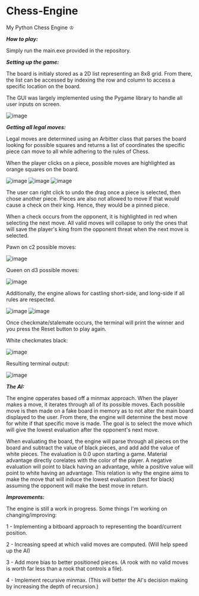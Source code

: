 # Chess-Engine
My Python Chess Engine ♔

_**How to play:**_

  Simply run the main.exe provided in the repository. 
 
_**Setting up the game:**_
   
  The board is initialy stored as a 2D list representing an 8x8 grid. From there, the list 
  can be accessed by indexing the row and column to access a specific location on the board.
  
  The GUI was largely implemented using the Pygame library to handle all user inputs on screen. 
    
   ![image](https://github.com/nasrAnthony/Chess-Engine/assets/132410219/4c5ecafa-e942-495f-9d76-ced641e0706c)


_**Getting all legal moves:**_

  Legal moves are determined using an Arbitter class that parses the board looking for 
  possible squares and returns a list of coordinates the specific piece can move to 
  all while adhering to the rules of Chess. 

  When the player clicks on a piece, possible moves are highlighted as orange squares on the board. 
  
   ![image](https://github.com/nasrAnthony/Chess-Engine/assets/132410219/0fe76247-d877-4912-b499-712e92edc2fa)
   ![image](https://github.com/nasrAnthony/Chess-Engine/assets/132410219/f73f61bf-1005-4e01-a85b-a977dac6d1e8)
   ![image](https://github.com/nasrAnthony/Chess-Engine/assets/132410219/b7f06602-fac6-4629-989d-0ce206d5a01b)

  The user can right click to undo the drag once a piece is selected, then chose another piece. 
  Pieces are also not allowed to move if that would cause a check on their king. Hence, they would be a pinned piece. 

  When a check occurs from the opponent, it is highlighted in red when selecting the next move. All valid moves will collapse
  to only the ones that will save the player's king from the opponent threat when the next move is selected. 
  
  Pawn on c2 possible moves:
  
   ![image](https://github.com/nasrAnthony/Chess-Engine/assets/132410219/59b41b67-313d-42f7-997b-9b00e059bec3)
   
  Queen on d3 possible moves:
  
   ![image](https://github.com/nasrAnthony/Chess-Engine/assets/132410219/fa092cbe-1f11-446b-9e42-35a7d68f906b)

  Additionally, the engine allows for castling short-side, and long-side if all rules are respected.
  
   ![image](https://github.com/nasrAnthony/Chess-Engine/assets/132410219/d8bfdd03-3aab-4e2a-9650-e44dc8cf6e4f)
   ![image](https://github.com/nasrAnthony/Chess-Engine/assets/132410219/2c6053c7-cf54-48ac-a5b1-eaab25e8b134)

  Once checkmate/stalemate occurs, the terminal will print the winner and you press the Reset button to play again.

   White checkmates black:
   
   ![image](https://github.com/nasrAnthony/Chess-Engine/assets/132410219/b7acddfb-3f29-4ea8-b805-6e66279e6527)

   Resulting terminal output:
   
   ![image](https://github.com/nasrAnthony/Chess-Engine/assets/132410219/ea701bed-69ef-441e-bd70-c56c0c1e212f)

_**The AI:**_

  The engine opperates based off a minmax approach. When the player makes a move, it iterates through all of its possible moves.
  Each possible move is then made on a fake board in memory as to not alter the main board displayed to the user. From there, 
  the engine will determine the best move for white if that specific move is made. The goal is to select the move which will give 
  the lowest evaluation after the opponent's next move. 

  When evaluating the board, the engine will parse through all pieces on the board and subtract the value of black pieces, and add 
  add the value of white pieces. The evaluation is 0.0 upon starting a game. Material advantage directly corelates with the color of the player. 
  A negative evaluation will point to black having an advantage, while a positive value will point to white having an advantage. 
  This relation is why the engine aims to make the move that will induce the lowest evaluation (best for black) assuming the opponent will 
  make the best move in return. 
  
_**Improvements:**_

  The engine is still a work in progress. Some things I'm working on changing/improving: 
  
   1 - Implementing a bitboard approach to representing the board/current position. 
   
   2 - Increasing speed at which valid moves are computed. (Will help speed up the AI)
   
   3 - Add more bias to better positioned pieces. (A rook with no valid moves is worth far less than a rook that controls a file). 
   
   4 - Implement recursive minmax. (This will better the AI's decision making by increasing the depth of recursion.)
